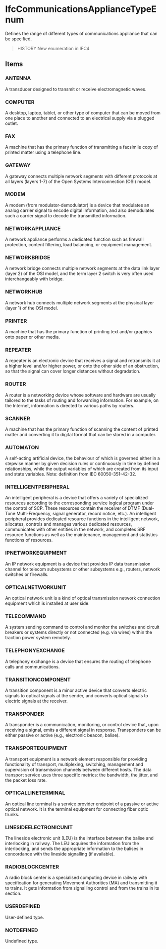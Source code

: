 # IfcCommunicationsApplianceTypeEnum

Defines the range of different types of communications appliance that can be specified.<!-- end of definition -->

> HISTORY New enumeration in IFC4.

## Items

### ANTENNA
A transducer designed to transmit or receive electromagnetic waves.

### COMPUTER
A desktop, laptop, tablet, or other type of computer that can be moved from one place to another and connected to an electrical supply via a plugged outlet.

### FAX
A machine that has the primary function of transmitting a facsimile copy of printed matter using a telephone line.

### GATEWAY
A gateway connects multiple network segments with different protocols at all layers (layers 1-7) of the Open Systems Interconnection (OSI) model.

### MODEM
A modem (from modulator-demodulator) is a device that modulates an analog carrier signal to encode digital information, and also demodulates such a carrier signal to decode the transmitted information.

### NETWORKAPPLIANCE
A network appliance performs a dedicated function such as firewall protection, content filtering, load balancing, or equipment management.

### NETWORKBRIDGE
A network bridge connects multiple network segments at the data link layer (layer 2) of the OSI model, and the term layer 2 switch is very often used interchangeably with bridge.

### NETWORKHUB
A network hub connects multiple network segments at the physical layer (layer 1) of the OSI model.

### PRINTER
A machine that has the primary function of printing text and/or graphics onto paper or other media.

### REPEATER
A repeater is an electronic device that receives a signal and retransmits it at a higher level and/or higher power, or onto the other side of an obstruction, so that the signal can cover longer distances without degradation.

### ROUTER
A router is a networking device whose software and hardware are usually tailored to the tasks of routing and forwarding information. For example, on the Internet, information is directed to various paths by routers.

### SCANNER
A machine that has the primary function of scanning the content of printed matter and converting it to digital format that can be stored in a computer.

### AUTOMATON
A self-acting artificial device, the behaviour of which is governed either in a stepwise manner by given decision rules or continuously in time by defined relationships, while the output variables of which are created from its input and state variables.
Note: definition from IEC 60050-351-42-32.

### INTELLIGENTPERIPHERAL
An intelligent peripheral is a device that offers a variety of specialized resources according to the corresponding service logical program under the control of SCP. These resources contain the receiver of DTMF (Dual-Tone Multi-Frequency, signal generator, record notice, etc.). An intelligent peripheral provides dedicated resource functions in the intelligent network, allocates, controls and manages various dedicated resources, communicates with other entities in the network, and completes SRF resource functions as well as the maintenance, management and statistics functions of resources.

### IPNETWORKEQUIPMENT
An IP network equipment is a device that provides IP data transmission channel for telecom subsystems or other subsystems e.g., routers, network switches or firewalls.

### OPTICALNETWORKUNIT
An optical network unit is a kind of optical transmission network connection equipment which is installed at user side.

### TELECOMMAND
A system sending command to control and monitor the switches and circuit breakers or systems directly or not connected (e.g. via wires) within the traction power system remotely.

### TELEPHONYEXCHANGE
A telephony exchange is a device that ensures the routing of telephone calls and communications.

### TRANSITIONCOMPONENT
A transition component is a minor active device that converts electric signals to optical signals at the sender, and converts optical signals to electric signals at the receiver.

### TRANSPONDER
A transponder is a communication, monitoring, or control device that, upon receiving a signal, emits a different signal in response. Transponders can be either passive or active (e.g., electronic beacon, balise).

### TRANSPORTEQUIPMENT
A transport equipment is a network element responsible for providing functionality of transport, multiplexing, switching, management and supervision of transmission channels between different hosts. The data transport service uses three specific metrics: the bandwidth, the jitter, and the packet loss rate.

### OPTICALLINETERMINAL
An optical line terminal is a service provider endpoint of a passive or active optical network. It is the terminal equipment for connecting fiber optic trunks.

### LINESIDEELECTRONICUNIT
The lineside electronic unit (LEU) is the interface between the balise and interlocking in railway. The LEU acquires the information from the interlocking, and sends the appropriate information to the balises in concordance with the lineside signalling (if available).

### RADIOBLOCKCENTER
A radio block center is a specialised computing device in railway with specification for generating Movement Authorities (MA) and transmitting it to trains. It gets information from signalling control and from the trains in its section.

### USERDEFINED
User-defined type.

### NOTDEFINED
Undefined type.
